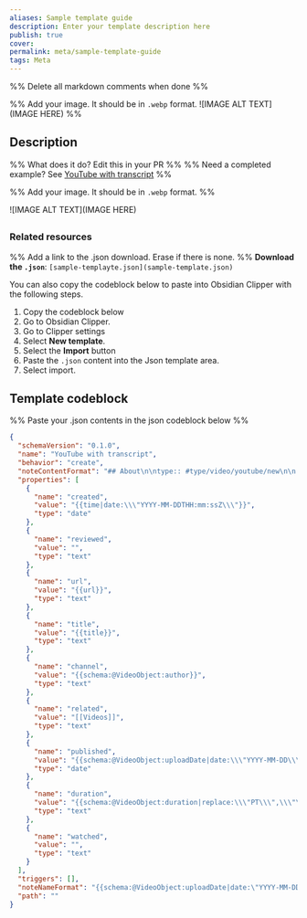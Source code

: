 ```yaml
---
aliases: Sample template guide
description: Enter your template description here
publish: true
cover:
permalink: meta/sample-template-guide
tags: Meta
---
```


%% Delete all markdown comments when done %%

%% Add your image. It should be in `.webp` format. ![IMAGE ALT TEXT](IMAGE HERE) %%

## Description

%% What does it do? Edit this in your PR %%
%% Need a completed example? See [YouTube with transcript](Template-guides/Youtube/YouTube-with-transcript.md) %%

%% Add your image. It should be in `.webp` format. %%

![IMAGE ALT TEXT](IMAGE HERE)


## 

### Related resources
%% Add a link to the .json download. Erase if there is none. %%
**Download the `.json`**: `[sample-templayte.json](sample-template.json)`

You can also copy the codeblock below to paste into Obsidian Clipper with the following steps.

1. Copy the codeblock below
2. Go to Obsidian Clipper.
3. Go to Clipper settings
4. Select **New template**.
5. Select the **Import** button
6. Paste the `.json` content into the Json template area.
7. Select import. 

## Template codeblock

%% Paste your .json contents in the json codeblock below %%
```json
{
  "schemaVersion": "0.1.0",
  "name": "YouTube with transcript",
  "behavior": "create",
  "noteContentFormat": "## About\n\ntype:: #type/video/youtube/new\n\n![{{title}}]({{url}})\n\n## Description\n\n{{schema:@VideoObject:description}}\n\n## Notes\n\nYT=\n\n\n## Transcript\n\n{{selectorHtml:.ytd-transcript-segment-list-renderer|replace:\"&nbsp;\":\" \"|join|markdown}}",
  "properties": [
    {
      "name": "created",
      "value": "{{time|date:\\\"YYYY-MM-DDTHH:mm:ssZ\\\"}}",
      "type": "date"
    },
    {
      "name": "reviewed",
      "value": "",
      "type": "text"
    },
    {
      "name": "url",
      "value": "{{url}}",
      "type": "text"
    },
    {
      "name": "title",
      "value": "{{title}}",
      "type": "text"
    },
    {
      "name": "channel",
      "value": "{{schema:@VideoObject:author}}",
      "type": "text"
    },
    {
      "name": "related",
      "value": "[[Videos]]",
      "type": "text"
    },
    {
      "name": "published",
      "value": "{{schema:@VideoObject:uploadDate|date:\\\"YYYY-MM-DD\\\"}}",
      "type": "date"
    },
    {
      "name": "duration",
      "value": "{{schema:@VideoObject:duration|replace:\\\"PT\\\",\\\"\\\",\\\"S\\\",\\\"\\\"}}",
      "type": "text"
    },
    {
      "name": "watched",
      "value": "",
      "type": "text"
    }
  ],
  "triggers": [],
  "noteNameFormat": "{{schema:@VideoObject:uploadDate|date:\"YYYY-MM-DD\"}} VIDEO {{schema:@VideoObject:author}} - {{title|safe_name}}",
  "path": ""
}
```